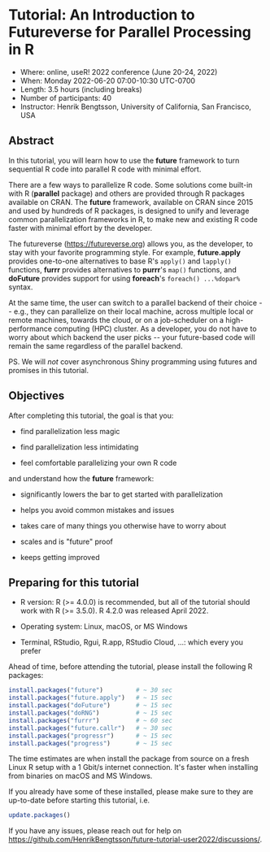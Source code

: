 # Tutorial: An Introduction to Futureverse for Parallel Processing in R

* Where: online, useR! 2022 conference (June 20-24, 2022)
* When: Monday 2022-06-20 07:00-10:30 UTC-0700
* Length: 3.5 hours (including breaks)
* Number of participants: 40
* Instructor: Henrik Bengtsson, University of California, San Francisco, USA

## Abstract

In this tutorial, you will learn how to use the **future** framework to turn sequential R code into parallel R code with minimal effort. 

There are a few ways to parallelize R code. Some solutions come built-in with R (**parallel** package) and others are provided through R packages available on CRAN. The **future** framework, available on CRAN since 2015 and used by hundreds of R packages, is designed to unify and leverage common parallelization frameworks in R, to make new and existing R code faster with minimal effort by the developer.

The futureverse (<https://futureverse.org>) allows you, as the developer, to stay with your favorite programming style. For example, **future.apply** provides one-to-one alternatives to base R's `apply()` and `lapply()` functions, **furrr** provides alternatives to **purrr**'s `map()` functions, and **doFuture** provides support for using **foreach**'s `foreach() ...%dopar%` syntax. 

At the same time, the user can switch to a parallel backend of their choice -- e.g., they can parallelize on their local machine, across multiple local or remote machines, towards the cloud, or on a job-scheduler on a high-performance computing (HPC) cluster. As a developer, you do not have to worry about which backend the user picks -- your future-based code will remain the same regardless of the parallel backend.

PS. We will _not_ cover asynchronous Shiny programming using futures and promises in this tutorial.


## Objectives

After completing this tutorial, the goal is that you:

* find parallelization less magic

* find parallelization less intimidating

* feel comfortable parallelizing your own R code

and understand how the **future** framework:

* significantly lowers the bar to get started with parallelization

* helps you avoid common mistakes and issues

* takes care of many things you otherwise have to worry about

* scales and is "future" proof

* keeps getting improved


## Preparing for this tutorial

* R version: R (>= 4.0.0) is recommended, but all of the tutorial should work with R (>= 3.5.0). R 4.2.0 was released April 2022.

* Operating system: Linux, macOS, or MS Windows

* Terminal, RStudio, Rgui, R.app, RStudio Cloud, ...: which every you prefer


Ahead of time, before attending the tutorial, please install the following R packages:

```r
install.packages("future")         # ~ 30 sec
install.packages("future.apply")   # ~ 15 sec
install.packages("doFuture")       # ~ 15 sec
install.packages("doRNG")          # ~ 15 sec
install.packages("furrr")          # ~ 60 sec
install.packages("future.callr")   # ~ 30 sec
install.packages("progressr")      # ~ 15 sec
install.packages("progress")       # ~ 15 sec
```

The time estimates are when install the package from source on a fresh Linux R setup with a 1 Gbit/s internet connection.  It's faster when installing from binaries on macOS and MS Windows.

If you already have some of these installed, please make sure to they are up-to-date before starting this tutorial, i.e.

```r
update.packages()
```

If you have any issues, please reach out for help on <https://github.com/HenrikBengtsson/future-tutorial-user2022/discussions/>.
